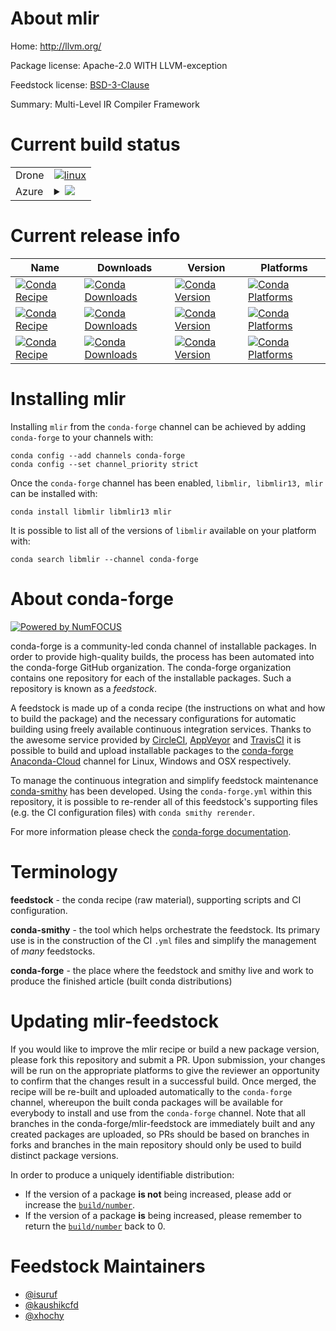 About mlir
==========

Home: http://llvm.org/

Package license: Apache-2.0 WITH LLVM-exception

Feedstock license: [BSD-3-Clause](https://github.com/conda-forge/mlir-feedstock/blob/master/LICENSE.txt)

Summary: Multi-Level IR Compiler Framework

Current build status
====================


<table><tr>
    <td>Drone</td>
    <td>
      <a href="https://cloud.drone.io/conda-forge/mlir-feedstock">
        <img alt="linux" src="https://img.shields.io/drone/build/conda-forge/mlir-feedstock/master.svg?label=Linux">
      </a>
    </td>
  </tr>
    
  <tr>
    <td>Azure</td>
    <td>
      <details>
        <summary>
          <a href="https://dev.azure.com/conda-forge/feedstock-builds/_build/latest?definitionId=11751&branchName=master">
            <img src="https://dev.azure.com/conda-forge/feedstock-builds/_apis/build/status/mlir-feedstock?branchName=master">
          </a>
        </summary>
        <table>
          <thead><tr><th>Variant</th><th>Status</th></tr></thead>
          <tbody><tr>
              <td>linux_64</td>
              <td>
                <a href="https://dev.azure.com/conda-forge/feedstock-builds/_build/latest?definitionId=11751&branchName=master">
                  <img src="https://dev.azure.com/conda-forge/feedstock-builds/_apis/build/status/mlir-feedstock?branchName=master&jobName=linux&configuration=linux_64_" alt="variant">
                </a>
              </td>
            </tr><tr>
              <td>linux_aarch64</td>
              <td>
                <a href="https://dev.azure.com/conda-forge/feedstock-builds/_build/latest?definitionId=11751&branchName=master">
                  <img src="https://dev.azure.com/conda-forge/feedstock-builds/_apis/build/status/mlir-feedstock?branchName=master&jobName=linux&configuration=linux_aarch64_" alt="variant">
                </a>
              </td>
            </tr><tr>
              <td>linux_ppc64le</td>
              <td>
                <a href="https://dev.azure.com/conda-forge/feedstock-builds/_build/latest?definitionId=11751&branchName=master">
                  <img src="https://dev.azure.com/conda-forge/feedstock-builds/_apis/build/status/mlir-feedstock?branchName=master&jobName=linux&configuration=linux_ppc64le_" alt="variant">
                </a>
              </td>
            </tr><tr>
              <td>osx_64</td>
              <td>
                <a href="https://dev.azure.com/conda-forge/feedstock-builds/_build/latest?definitionId=11751&branchName=master">
                  <img src="https://dev.azure.com/conda-forge/feedstock-builds/_apis/build/status/mlir-feedstock?branchName=master&jobName=osx&configuration=osx_64_" alt="variant">
                </a>
              </td>
            </tr><tr>
              <td>osx_arm64</td>
              <td>
                <a href="https://dev.azure.com/conda-forge/feedstock-builds/_build/latest?definitionId=11751&branchName=master">
                  <img src="https://dev.azure.com/conda-forge/feedstock-builds/_apis/build/status/mlir-feedstock?branchName=master&jobName=osx&configuration=osx_arm64_" alt="variant">
                </a>
              </td>
            </tr><tr>
              <td>win_64</td>
              <td>
                <a href="https://dev.azure.com/conda-forge/feedstock-builds/_build/latest?definitionId=11751&branchName=master">
                  <img src="https://dev.azure.com/conda-forge/feedstock-builds/_apis/build/status/mlir-feedstock?branchName=master&jobName=win&configuration=win_64_" alt="variant">
                </a>
              </td>
            </tr>
          </tbody>
        </table>
      </details>
    </td>
  </tr>
</table>

Current release info
====================

| Name | Downloads | Version | Platforms |
| --- | --- | --- | --- |
| [![Conda Recipe](https://img.shields.io/badge/recipe-libmlir-green.svg)](https://anaconda.org/conda-forge/libmlir) | [![Conda Downloads](https://img.shields.io/conda/dn/conda-forge/libmlir.svg)](https://anaconda.org/conda-forge/libmlir) | [![Conda Version](https://img.shields.io/conda/vn/conda-forge/libmlir.svg)](https://anaconda.org/conda-forge/libmlir) | [![Conda Platforms](https://img.shields.io/conda/pn/conda-forge/libmlir.svg)](https://anaconda.org/conda-forge/libmlir) |
| [![Conda Recipe](https://img.shields.io/badge/recipe-libmlir13-green.svg)](https://anaconda.org/conda-forge/libmlir13) | [![Conda Downloads](https://img.shields.io/conda/dn/conda-forge/libmlir13.svg)](https://anaconda.org/conda-forge/libmlir13) | [![Conda Version](https://img.shields.io/conda/vn/conda-forge/libmlir13.svg)](https://anaconda.org/conda-forge/libmlir13) | [![Conda Platforms](https://img.shields.io/conda/pn/conda-forge/libmlir13.svg)](https://anaconda.org/conda-forge/libmlir13) |
| [![Conda Recipe](https://img.shields.io/badge/recipe-mlir-green.svg)](https://anaconda.org/conda-forge/mlir) | [![Conda Downloads](https://img.shields.io/conda/dn/conda-forge/mlir.svg)](https://anaconda.org/conda-forge/mlir) | [![Conda Version](https://img.shields.io/conda/vn/conda-forge/mlir.svg)](https://anaconda.org/conda-forge/mlir) | [![Conda Platforms](https://img.shields.io/conda/pn/conda-forge/mlir.svg)](https://anaconda.org/conda-forge/mlir) |

Installing mlir
===============

Installing `mlir` from the `conda-forge` channel can be achieved by adding `conda-forge` to your channels with:

```
conda config --add channels conda-forge
conda config --set channel_priority strict
```

Once the `conda-forge` channel has been enabled, `libmlir, libmlir13, mlir` can be installed with:

```
conda install libmlir libmlir13 mlir
```

It is possible to list all of the versions of `libmlir` available on your platform with:

```
conda search libmlir --channel conda-forge
```


About conda-forge
=================

[![Powered by NumFOCUS](https://img.shields.io/badge/powered%20by-NumFOCUS-orange.svg?style=flat&colorA=E1523D&colorB=007D8A)](http://numfocus.org)

conda-forge is a community-led conda channel of installable packages.
In order to provide high-quality builds, the process has been automated into the
conda-forge GitHub organization. The conda-forge organization contains one repository
for each of the installable packages. Such a repository is known as a *feedstock*.

A feedstock is made up of a conda recipe (the instructions on what and how to build
the package) and the necessary configurations for automatic building using freely
available continuous integration services. Thanks to the awesome service provided by
[CircleCI](https://circleci.com/), [AppVeyor](https://www.appveyor.com/)
and [TravisCI](https://travis-ci.com/) it is possible to build and upload installable
packages to the [conda-forge](https://anaconda.org/conda-forge)
[Anaconda-Cloud](https://anaconda.org/) channel for Linux, Windows and OSX respectively.

To manage the continuous integration and simplify feedstock maintenance
[conda-smithy](https://github.com/conda-forge/conda-smithy) has been developed.
Using the ``conda-forge.yml`` within this repository, it is possible to re-render all of
this feedstock's supporting files (e.g. the CI configuration files) with ``conda smithy rerender``.

For more information please check the [conda-forge documentation](https://conda-forge.org/docs/).

Terminology
===========

**feedstock** - the conda recipe (raw material), supporting scripts and CI configuration.

**conda-smithy** - the tool which helps orchestrate the feedstock.
                   Its primary use is in the construction of the CI ``.yml`` files
                   and simplify the management of *many* feedstocks.

**conda-forge** - the place where the feedstock and smithy live and work to
                  produce the finished article (built conda distributions)


Updating mlir-feedstock
=======================

If you would like to improve the mlir recipe or build a new
package version, please fork this repository and submit a PR. Upon submission,
your changes will be run on the appropriate platforms to give the reviewer an
opportunity to confirm that the changes result in a successful build. Once
merged, the recipe will be re-built and uploaded automatically to the
`conda-forge` channel, whereupon the built conda packages will be available for
everybody to install and use from the `conda-forge` channel.
Note that all branches in the conda-forge/mlir-feedstock are
immediately built and any created packages are uploaded, so PRs should be based
on branches in forks and branches in the main repository should only be used to
build distinct package versions.

In order to produce a uniquely identifiable distribution:
 * If the version of a package **is not** being increased, please add or increase
   the [``build/number``](https://docs.conda.io/projects/conda-build/en/latest/resources/define-metadata.html#build-number-and-string).
 * If the version of a package **is** being increased, please remember to return
   the [``build/number``](https://docs.conda.io/projects/conda-build/en/latest/resources/define-metadata.html#build-number-and-string)
   back to 0.

Feedstock Maintainers
=====================

* [@isuruf](https://github.com/isuruf/)
* [@kaushikcfd](https://github.com/kaushikcfd/)
* [@xhochy](https://github.com/xhochy/)

